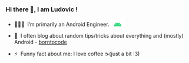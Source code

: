 ### Hi there 👋, I am Ludovic !

- 👨🏻‍💻  &nbsp;I’m primarily an Android Engineer. <img src="https://github.com/1ud0v1c/1ud0v1c/blob/master/android.png" height=20 />

- 📝  &nbsp;I often blog about random tips/tricks about everything and (mostly) Android - [borntocode](https://borntocode.fr)

- ⚡️  &nbsp;Funny fact about me: I love coffee ☕️(just a bit :3) 
